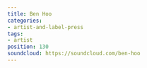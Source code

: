 ```yaml
---
title: Ben Hoo
categories:
- artist-and-label-press
tags:
- artist
position: 130
soundcloud: https://soundcloud.com/ben-hoo
---
```


